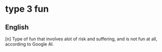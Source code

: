 # type 3 fun
## English

[n] Type of fun that involves alot of risk and suffering, and is not fun at all, according to Google AI.